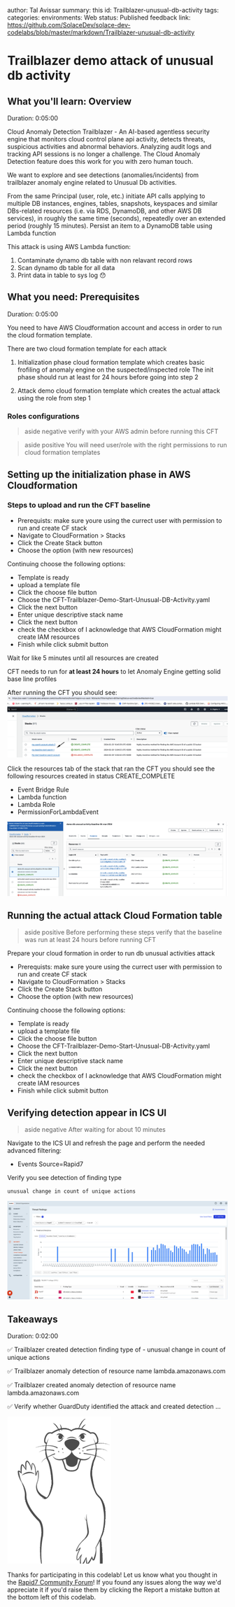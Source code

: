author: Tal Avissar
summary: this
id: Trailblazer-unusual-db-activity
tags:
categories:
environments: Web
status: Published
feedback link: https://github.com/SolaceDev/solace-dev-codelabs/blob/master/markdown/Trailblazer-unusual-db-activity

# Trailblazer demo attack of unusual db activity

## What you'll learn: Overview

Duration: 0:05:00

Cloud Anomaly Detection
Trailblazer - An AI-based agentless security engine that monitors cloud control plane api activity, detects threats, suspicious activities and abnormal behaviors. Analyzing audit logs and tracking API sessions is no longer a challenge.
The Cloud Anomaly Detection feature does this work for you with zero human touch.


We want to explore and see detections (anomalies/incidents) from trailblazer anomaly engine related to Unusual Db activities.

From the same Principal (user, role, etc.) initiate API calls applying to multiple DB instances, engines, tables, snapshots, keyspaces and similar DBs-related resources (i.e. via RDS, DynamoDB, and other AWS DB services),
in roughly the same time (seconds), repeatedly over an extended period (roughly 15 minutes).
Persist an item to a DynamoDB table using Lambda function

This attack is using AWS Lambda function:
1. Contaminate dynamo db table with non relavant record rows
2. Scan dynamo db table for all data
3. Print data in table to sys log  :hushed:



## What you need: Prerequisites

Duration: 0:05:00

You need to have AWS Cloudformation account and access in order to run the cloud formation template.

There are two cloud formation template for each attack
1. Initialization phase cloud formation template which creates basic frofiling of anomaly engine on the suspected/inspected role
   The init phase should run at least for 24 hours before going into step 2

2. Attack demo cloud formation template which creates the actual attack using the role from step 1

### Roles configurations

> aside negative
> verify with your AWS admin before running this CFT

> aside positive
> You will need user/role with the right permissions to run cloud formation templates


## Setting up the initialization phase in AWS Cloudformation


### Steps to upload and run the CFT baseline

* Prerequists: make sure youre using the currect user with permission to run and create CF stack
* Navigate to CloudFormation > Stacks
* Click the Create Stack button
* Choose the option (with new resources)

Continuing choose the following options:
* Template is ready
* upload a template file
* Click the choose file button
* Choose the CFT-Trailblazer-Demo-Start-Unusual-DB-Activity.yaml
* Click the next button
* Enter unique descriptive stack name
* Click the next button
* check the checkbox of I acknowledge that AWS CloudFormation might create IAM resources
* Finish while click submit button

Wait for like 5 minutes until all resources are created

CFT needs to run for **at least 24 hours** to let Anomaly Engine getting solid base line profiles

After running the CFT you should see:
![Cloud formation after running](img/CFT.png)

Click the resources tab of the stack that ran the CFT you should see the following resources created in status CREATE_COMPLETE
- Event Bridge Rule
- Lambda function
- Lambda Role
- PermissionForLambdaEvent

![Resources created CFT](img/db-unusual-resources.png)

## Running the actual attack Cloud Formation table

> aside positive
> Before performing these steps verify that the baseline was run at least 24 hours before running CFT

Prepare your cloud formation in order to run db unusual activities attack

* Prerequists: make sure youre using the currect user with permission to run and create CF stack
* Navigate to CloudFormation > Stacks
* Click the Create Stack button
* Choose the option (with new resources)

Continuing choose the following options:
* Template is ready
* upload a template file
* Click the choose file button
* Choose the CFT-Trailblazer-Demo-Start-Unusual-DB-Activity.yaml
* Click the next button
* Enter unique descriptive stack name
* Click the next button
* check the checkbox of I acknowledge that AWS CloudFormation might create IAM resources
* Finish while click submit button

## Verifying detection appear in ICS UI


> aside negative
> After waiting for about 10 minutes

Navigate to the ICS UI and refresh the page and perform the needed advanced filtering:
* Events Source=Rapid7

Verify you see detection of finding type
``` txt
unusual change in count of unique actions
```

![threat findings](img/threatFindings.png)
## Takeaways

Duration: 0:02:00

✅ Trailblazer created detection finding type of - unusual change in count of unique actions

✅ Trailblazer anomaly detection of resource name lambda.amazonaws.com

✅ Trailblazer created anomaly detection of resource name lambda.amazonaws.com

✅ Verify whether GuardDuty identified the attack and created detection ...

![Soly Image Caption](img/soly.gif)

Thanks for participating in this codelab! Let us know what you thought in the [Rapid7 Community Forum](https://rapid7.community/)! If you found any issues along the way we'd appreciate it if you'd raise them by clicking the Report a mistake button at the bottom left of this codelab.
